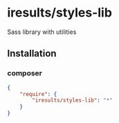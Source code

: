 # iresults/styles-lib

Sass library with utilities

## Installation

### composer

```json
{
    "require": {
        "iresults/styles-lib": "*"
    }
}
```
